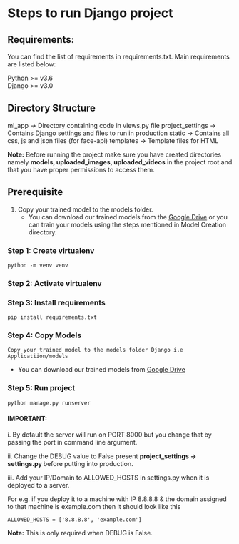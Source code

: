 # Steps to run Django project

## Requirements:

You can find the list of requirements in requirements.txt. Main requirements are listed below:

Python >= v3.6<br/>
Django >= v3.0

## Directory Structure

ml_app -> Directory containing code in views.py file
project_settings -> Contains Django settings and files to run in production
static -> Contains all css, js and json files (for face-api)
templates -> Template files for HTML


<b>Note:</b> Before running the project make sure you have created directories namely <strong>models, uploaded_images, uploaded_videos</strong> in the project root and that you have proper permissions to access them.

## Prerequisite
1. Copy your trained model to the models folder.
   - You can download our trained models from the [Google Drive](https://drive.google.com/drive/folders/1UX8jXUXyEjhLLZ38tcgOwGsZ6XFSLDJ-?usp=sharing) or you can train your models using the steps mentioned in Model Creation directory.

### Step 1: Create virtualenv

`python -m venv venv`

### Step 2: Activate virtualenv

### Step 3: Install requirements

`pip install requirements.txt`

### Step 4: Copy Models

`Copy your trained model to the models folder Django i.e Applicatiion/models`

- You can download our trained models from [Google Drive](https://drive.google.com/drive/folders/1UX8jXUXyEjhLLZ38tcgOwGsZ6XFSLDJ-?usp=sharing)

### Step 5: Run project

`python manage.py runserver`

#### IMPORTANT: 

i. By default the server will run on PORT 8000 but you change that by passing the port in command line argument. 

ii. Change the DEBUG value to False present <strong>project_settings -> settings.py </strong> before putting into production.

iii. Add your IP/Domain to ALLOWED_HOSTS in settings.py when it is deployed to a server.

For e.g. if you deploy it to a machine with IP 8.8.8.8 & the domain assigned to that machine is example.com then it should look like this

`ALLOWED_HOSTS = ['8.8.8.8', 'example.com']`

<b>Note:</b> This is only required when DEBUG is False.
